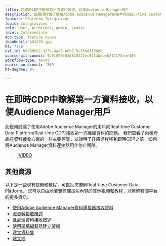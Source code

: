 ```yaml
---
title: 在即時CDP中瞭解第一方資料接收，以便Audience Manager用戶
description: 此視頻討論了使用Adobe Audience Manager的用戶向Real-time Customer Data Platform(Real-time CDP)接收第一方離線資料的問題。 我們查看了兩種產品在資料接收方面的一些主要差異，並說明了在將進程移到即時CDP之前，如何將Audience Manager資料連接器用作停止間隙。
feature: Platform Integration
topic: Integrations
role: User, Architect, Admin, Leader
level: Intermediate
doc-type: feature video
thumbnail: 331276.jpg
kt: 7128
exl-id: bdd8d9b2-92f9-4aa0-a0b7-5e3fb63196eb
source-git-commit: 4b91696f840518312ec041abdbe5217178aee405
workflow-type: tm+mt
source-wordcount: '269'
ht-degree: 0%

---
```


# 在即時CDP中瞭解第一方資料接收，以便Audience Manager用戶

此視頻討論了使用Adobe Audience Manager的用戶向Real-time Customer Data Platform(Real-time CDP)接收第一方離線資料的問題。 我們查看了兩種產品在資料接收方面的一些主要差異，並說明了在將進程移到即時CDP之前，如何將Audience Manager資料連接器用作停止間隙。


>[!VIDEO](https://video.tv.adobe.com/v/331276/?quality=12&learn=on)

## 其他資源

以下是一些現有視頻和教程，可幫助您瞭解Real-time Customer Data Platform。 您可以自由地瀏覽有關這些內容的其他視頻和教程，以瞭解有關平台的更多資訊。

* [使用Adobe Audience Manager資料連接器接收資料](https://experienceleague.adobe.com/docs/platform-learn/tutorials/sources/ingest-data-from-aam.html?lang=en#sources)
* [流資料接收概述](https://experienceleague.adobe.com/docs/platform-learn/tutorials/data-ingestion/understanding-streaming-ingestion.html?lang=en#data-ingestion)
* [批處理資料接收概述](https://experienceleague.adobe.com/docs/platform-learn/tutorials/data-ingestion/batch-ingestion-overview.html?lang=en#data-ingestion)
* [使用架構編輯器建立架構](https://experienceleague.adobe.com/docs/experience-platform/xdm/tutorials/create-schema-ui.html?lang=en#getting-started)
* [建立資料集](https://experienceleague.adobe.com/docs/platform-learn/getting-started-for-data-architects-and-data-engineers/create-datasets.html?lang=en#permissions-required)
* [建立段](https://experienceleague.adobe.com/docs/platform-learn/tutorials/segments/create-segments.html?lang=en#segments)
